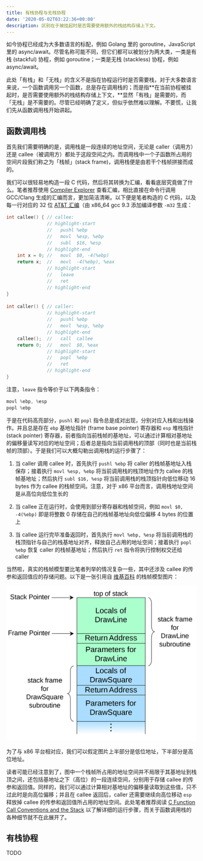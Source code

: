 ```yaml
---
title: 有栈协程与无栈协程
date: '2020-05-02T03:22:36+00:00'
description: 区别在于被挂起时是否需要使用额外的栈结构存储上下文。
---
```


如今协程已经成为大多数语言的标配，例如 Golang 里的 goroutine，JavaScript 里的 async/await。尽管名称可能不同，但它们都可以被划分为两大类，一类是有栈 (stackful) 协程，例如 goroutine；一类是无栈 (stackless) 协程，例如 async/await。

此处「有栈」和「无栈」的含义不是指在协程运行时是否需要栈，对于大多数语言来说，一个函数调用另一个函数，总是存在调用栈的；而是指**在当前协程被挂起时，是否需要使用额外的栈结构存储上下文，**显然「有栈」是需要的，而「无栈」是不需要的。尽管已经明确了定义，但似乎依然难以理解。不要慌，让我们先从函数调用栈开始讲起。

## 函数调用栈

首先我们需要明确的是，调用栈是一段连续的地址空间，无论是 caller（调用方）还是 callee（被调用方）都处于这段空间之内。而调用栈中一个子函数所占用的空间片段我们称之为「栈帧」(stack frame)，调用栈便是由若干个栈帧拼接而成的。

我们可以很轻易地构造一段 C 代码，然后将其转换为汇编，看看底层究竟做了什么。笔者推荐使用 [Compiler Explorer](https://godbolt.org/) 查看汇编，相比直接在命令行调用 GCC/Clang 生成的汇编而言，更加简洁清晰。以下便是笔者构造的 C 代码，以及每一行对应的 32 位 [AT&T 汇编](https://www.ibm.com/developerworks/cn/linux/l-assembly/index.html)（由 x86_64 gcc 9.3 添加编译参数 `-m32` 生成：

```c
int callee() { // callee:
               // highlight-start
               //   pushl %ebp
               //   movl  %esp, %ebp
               //   subl  $16, %esp
               // highlight-end
    int x = 0; //   movl  $0, -4(%ebp)
    return x;  //   movl  -4(%ebp), %eax
               // highlight-start
               //   leave
               //   ret
               // highlight-end
}

int caller() { // caller:
               // highlight-start
               //   pushl %ebp
               //   movl  %esp, %ebp
               // highlight-end
    callee();  //   call  callee
    return 0;  //   movl  $0, %eax
               // highlight-start
               //   popl  %ebp
               //   ret
               // highlight-end
}
```

注意，`leave` 指令等价于以下两条指令：

```c
movl %ebp, %esp
popl %ebp
```

于是在代码高亮部分，`pushl` 和 `popl` 指令总是成对出现，分别对应入栈和出栈操作。并且总是存在 `ebp` 基地址指针 (frame base pointer) 寄存器和 `esp` 堆栈指针 (stack pointer) 寄存器，前者指向当前栈帧的基地址，可以通过计算相对基地址的偏移量读写对应的地址空间；后者总是指向当前调用栈的顶部（同时也是当前栈帧的顶部）。于是我们可以大概勾勒出调用栈的运行步骤了：

1. 当 caller 调用 callee 时，首先执行 `pushl %ebp` 将 caller 的栈帧基地址入栈保存；接着执行 `movl %esp, %ebp` 将当前调用栈的栈顶地址作为 callee 的栈帧基地址；然后执行 `subl $16, %esp` 将当前调用栈的栈顶指针向低位移动 16 bytes 作为 callee 的栈帧空间。注意，对于 x86 平台而言，调用栈地址空间是从高位向低位生长的

2. 当 callee 正在运行时，会使用到部分寄存器和栈帧空间，例如 `movl $0, -4(%ebp)` 即是将整数 0 存储在自己的栈帧基地址向低位偏移 4 bytes 的位置上

3. 当 callee 运行完毕准备返回时，首先执行 `movl %ebp, %esp` 将当前调用栈的栈顶指针与自己的栈基地址对齐，释放自己占用的地址空间；接着执行 `popl %ebp` 恢复 caller 的栈帧基地址；然后执行 `ret` 指令将执行控制权交还给 caller

当然啦，真实的栈帧模型要比笔者列举的情况复杂一些，其中还涉及 callee 的传参和返回值应的存储问题。以下是一张引用自 [维基百科](https://en.wikipedia.org/wiki/Call_stack) 的栈帧模型图片：

![DrawSquare 是 caller，DrawLine 是 callee](./call-stack.png)

为了与 x86 平台相对应，我们可以假定图片上半部分是低位地址，下半部分是高位地址。

读者可能已经注意到了，图中一个栈帧所占用的地址空间并不局限于其基地址到栈顶之间，还包括基地址之下（高位）的一段连续空间，分别用于存储 callee 的传参和返回值。同样的，我们可以通过计算相对基地址的偏移量读取到这些值，只不过此时是向高位偏移；并且在 callee 返回后，caller 还需要继续向高位移动 `esp` 释放掉 callee 的传参和返回值所占用的地址空间。此处笔者推荐阅读 [C Function Call Conventions and the Stack](https://www.csee.umbc.edu/~chang/cs313.s02/stack.shtml) 以了解详细的运行步骤，而关于函数调用栈的各种细节就不在此展开了。

## 有栈协程

TODO

